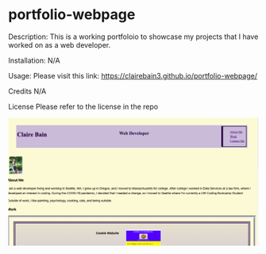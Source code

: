 # portfolio-webpage

Description: This is a working portfoloio to showcase my projects that I have worked on as a web developer.

Installation: N/A

Usage: Please visit this link: https://clairebain3.github.io/portfolio-webpage/

Credits N/A

License Please refer to the license in the repo

![Picture of webpage](assets/deployed_portfolio.png)
